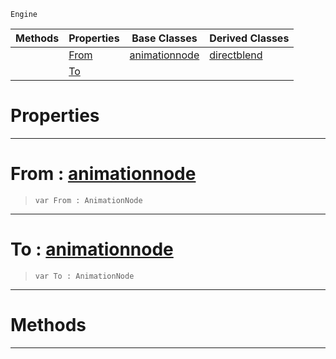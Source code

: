  `Engine`

|Methods|Properties|Base Classes|Derived Classes|
|---|---|---|---|
| |[ From](https://github.com/dragonCASTjosh/PlasmaDocs/blob/master/code_reference/class_reference/dualblenddirectblend.markdown#from-plasma-engine-documen)|[animationnode](https://github.com/dragonCASTjosh/PlasmaDocs/blob/master/code_reference/class_reference/animationnode.markdown)|[directblend](https://github.com/dragonCASTjosh/PlasmaDocs/blob/master/code_reference/class_reference/directblend.markdown)|
| |[ To](https://github.com/dragonCASTjosh/PlasmaDocs/blob/master/code_reference/class_reference/dualblenddirectblend.markdown#to-plasma-engine-documenta)| | |


 #  Properties


---  
 #  From : [animationnode](https://github.com/dragonCASTjosh/PlasmaDocs/blob/master/code_reference/class_reference/animationnode.markdown)

> 
> ``` lang=cpp, name=Lightning
> var From : AnimationNode


---  
 #  To : [animationnode](https://github.com/dragonCASTjosh/PlasmaDocs/blob/master/code_reference/class_reference/animationnode.markdown)

> 
> ``` lang=cpp, name=Lightning
> var To : AnimationNode


---  
 #  Methods


---  
 

 